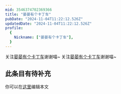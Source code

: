 ```yaml
---
mid: 3546374702369366
title: "晏晏有个卡丁车"
pubDate: "2024-11-04T11:22:12.526Z"
updatedDate: "2024-11-04T11:22:12.526Z"
profile:
  {
    Nickname: ["晏晏有个卡丁车"],
  }
---
```


关注[晏晏有个卡丁车](https://space.bilibili.com/3546374702369366)谢谢喵~ 关注[晏晏有个卡丁车](https://space.bilibili.com/3546374702369366)谢谢喵~

## 此条目有待补充
你可以在[这里](https://github.com/Yuhanawa/VTuber.ICU-Content/edit/master/v/晏晏有个卡丁车/index.md)编辑本文
